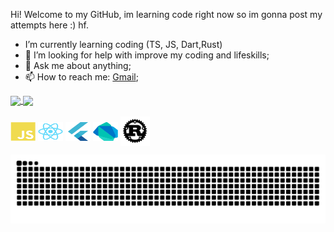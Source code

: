 Hi! Welcome to my GitHub, im learning code right now so im gonna post my attempts here :) hf.

 - I’m currently learning coding (TS, JS, Dart,Rust)
 - 🤔 I’m looking for help with improve my coding and lifeskills;
 - 💬 Ask me about anything;
 - 📫 How to reach me: <a href="mailto:mateusleitaoelpidio@gmail.com">Gmail</a>;
 
 
  <a href="https://github.com/anuraghazra/github-readme-stats">
  <img align="center" height="170em" src="https://github-readme-stats-eight-theta.vercel.app/api?username=mateusleitao&show_icons=true&theme=shades-of-purple" />
</a>
<a href="https://github.com/anuraghazra/convoychat">
  <img align="center" height="170em" src="https://github-readme-stats.vercel.app/api/top-langs/?username=mateusleitao&layout=compact&hide=makefile,cmake,c%2B%2B&theme=shades-of-purple" />
</a>

  

  <div style="display: inline_block"><br>
  <img align="center" alt="Rafa-Js" height="30" width="40" src="https://raw.githubusercontent.com/devicons/devicon/master/icons/javascript/javascript-plain.svg">
  <img align="center" alt="Rafa-React" height="30" width="40" src="https://raw.githubusercontent.com/devicons/devicon/master/icons/react/react-original.svg">
  <img align="center" alt="Rafa-Flutter" height="30" width="40" src="https://raw.githubusercontent.com/devicons/devicon/master/icons/flutter/flutter-original.svg">
  <img align="center" alt="Rafa-Dart" height="30" width="40" src="https://raw.githubusercontent.com/devicons/devicon/master/icons/dart/dart-original.svg">
  <img align="center" alt="Rafa-Rust" height="47" width="47" src="https://raw.githubusercontent.com/devicons/devicon/master/icons/rust/rust-plain.svg">

  
  
 



![Snake animation](https://github.com/mateusleitao/mateusleitao/blob/output/github-contribution-grid-snake.svg)
